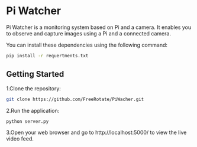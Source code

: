 # Pi Watcher

Pi Watcher is a monitoring system based on Pi and a camera. It enables you to observe and capture images using a Pi and a connected camera.

You can install these dependencies using the following command:

```bash
pip install -r requertments.txt
```

## Getting Started

1.Clone the repository:
```bash
git clone https://github.com/FreeRotate/PiWacher.git
```

2.Run the application:
```bash
python server.py
```

3.Open your web browser and go to http://localhost:5000/ to view the live video feed.